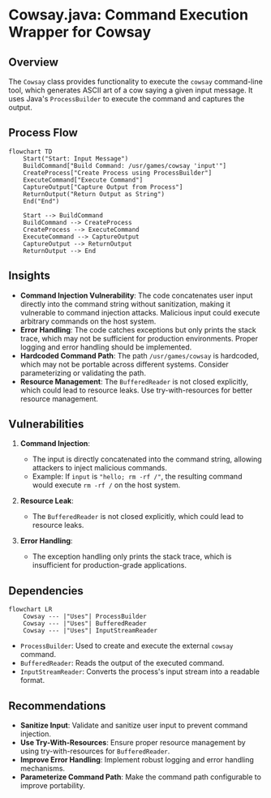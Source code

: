 # Cowsay.java: Command Execution Wrapper for Cowsay

## Overview
The `Cowsay` class provides functionality to execute the `cowsay` command-line tool, which generates ASCII art of a cow saying a given input message. It uses Java's `ProcessBuilder` to execute the command and captures the output.

## Process Flow
```mermaid
flowchart TD
    Start("Start: Input Message")
    BuildCommand["Build Command: /usr/games/cowsay 'input'"]
    CreateProcess["Create Process using ProcessBuilder"]
    ExecuteCommand["Execute Command"]
    CaptureOutput["Capture Output from Process"]
    ReturnOutput("Return Output as String")
    End("End")

    Start --> BuildCommand
    BuildCommand --> CreateProcess
    CreateProcess --> ExecuteCommand
    ExecuteCommand --> CaptureOutput
    CaptureOutput --> ReturnOutput
    ReturnOutput --> End
```

## Insights
- **Command Injection Vulnerability**: The code concatenates user input directly into the command string without sanitization, making it vulnerable to command injection attacks. Malicious input could execute arbitrary commands on the host system.
- **Error Handling**: The code catches exceptions but only prints the stack trace, which may not be sufficient for production environments. Proper logging and error handling should be implemented.
- **Hardcoded Command Path**: The path `/usr/games/cowsay` is hardcoded, which may not be portable across different systems. Consider parameterizing or validating the path.
- **Resource Management**: The `BufferedReader` is not closed explicitly, which could lead to resource leaks. Use try-with-resources for better resource management.

## Vulnerabilities
1. **Command Injection**:
   - The input is directly concatenated into the command string, allowing attackers to inject malicious commands.
   - Example: If `input` is `"hello; rm -rf /"`, the resulting command would execute `rm -rf /` on the host system.

2. **Resource Leak**:
   - The `BufferedReader` is not closed explicitly, which could lead to resource leaks.

3. **Error Handling**:
   - The exception handling only prints the stack trace, which is insufficient for production-grade applications.

## Dependencies
```mermaid
flowchart LR
    Cowsay --- |"Uses"| ProcessBuilder
    Cowsay --- |"Uses"| BufferedReader
    Cowsay --- |"Uses"| InputStreamReader
```

- `ProcessBuilder`: Used to create and execute the external `cowsay` command.
- `BufferedReader`: Reads the output of the executed command.
- `InputStreamReader`: Converts the process's input stream into a readable format.

## Recommendations
- **Sanitize Input**: Validate and sanitize user input to prevent command injection.
- **Use Try-With-Resources**: Ensure proper resource management by using try-with-resources for `BufferedReader`.
- **Improve Error Handling**: Implement robust logging and error handling mechanisms.
- **Parameterize Command Path**: Make the command path configurable to improve portability.
